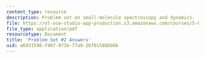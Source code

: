 ```yaml
---
content_type: resource
description: Problem set on small-molecule spectroscopy and dynamics.
file: https://ol-ocw-studio-app-production.s3.amazonaws.com/courses/5-80-small-molecule-spectroscopy-and-dynamics-fall-2008/a6931596f907971b77a92bf01588bb6b_02pset_ans_sp94.pdf
file_type: application/pdf
resourcetype: Document
title: 'Problem Set #2 Answers'
uid: a6931596-f907-971b-77a9-2bf01588bb6b
---
```

